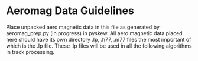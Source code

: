 # Aeromag Data Guidelines

Place unpacked aero magnetic data in this file as generated by aeromag_prep.py (in progress) in pyskew. All aero magnetic data placed here should have its own directory .lp, .h77, .m77 files the most important of which is the .lp file. These .lp files will be used in all the following algorithms in track processing.
